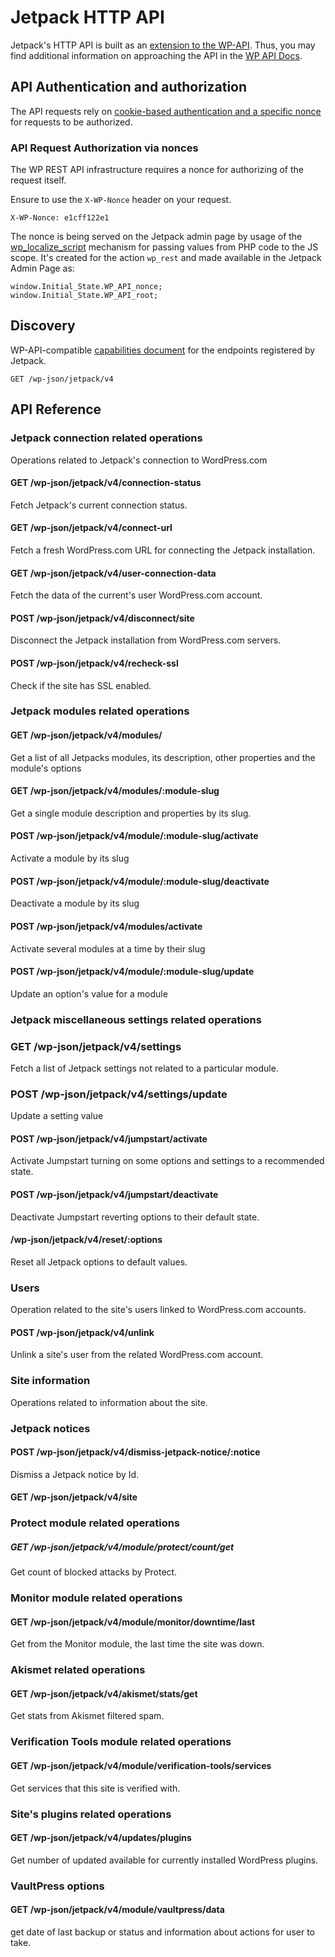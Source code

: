 # Jetpack HTTP API

Jetpack's HTTP API is built as an [extension to the WP-API](http://v2.wp-api.org/extending/adding/). Thus, you may find additional information on approaching the API in the [WP API Docs](http://v2.wp-api.org/).

## API Authentication and authorization

The API requests rely on [cookie-based authentication and a specific nonce](http://v2.wp-api.org/guide/authentication/#cookie-authentication)
for requests to be authorized.

### API Request Authorization via nonces

The WP REST API infrastructure requires a nonce for authorizing of the request itself.

Ensure to use the `X-WP-Nonce` header on your request.

```
X-WP-Nonce: e1cff122e1
```

The nonce is being served on the Jetpack admin page by usage of the [wp_localize_script](https://codex.wordpress.org/Function_Reference/wp_localize_script) mechanism for passing values from PHP code to the JS scope. It's created for the action `wp_rest` and made available in the Jetpack Admin Page as:

```
window.Initial_State.WP_API_nonce;
window.Initial_State.WP_API_root;
```



## Discovery

WP-API-compatible [capabilities document](http://v2.wp-api.org/guide/discovery/) for the endpoints registered by Jetpack.

`GET /wp-json/jetpack/v4`

## API Reference

### Jetpack connection related operations

Operations related to Jetpack's connection to WordPress.com

#### GET /wp-json/jetpack/v4/connection-status

Fetch Jetpack's current connection status.

#### GET /wp-json/jetpack/v4/connect-url

Fetch a fresh WordPress.com URL for connecting the Jetpack installation.

#### GET /wp-json/jetpack/v4/user-connection-data

Fetch the data of the current's user WordPress.com account.

#### POST /wp-json/jetpack/v4/disconnect/site

Disconnect the Jetpack installation from WordPress.com servers.

#### POST /wp-json/jetpack/v4/recheck-ssl

Check if the site has SSL enabled.

### Jetpack modules related operations

#### GET /wp-json/jetpack/v4/modules/

Get a list of all Jetpacks modules, its description, other properties and the module's options

#### GET /wp-json/jetpack/v4/modules/:module-slug

Get a single module description and properties by its slug.

#### POST /wp-json/jetpack/v4/module/:module-slug/activate

Activate a module by its slug

#### POST /wp-json/jetpack/v4/module/:module-slug/deactivate

Deactivate a module by its slug

#### POST /wp-json/jetpack/v4/modules/activate

Activate several modules at a time by their slug

#### POST /wp-json/jetpack/v4/module/:module-slug/update

Update an option's value for a module


### Jetpack miscellaneous settings related operations

### GET /wp-json/jetpack/v4/settings

Fetch a list of Jetpack settings not related to a particular module.

### POST /wp-json/jetpack/v4/settings/update

Update a setting value

#### POST /wp-json/jetpack/v4/jumpstart/activate

Activate Jumpstart turning on some options and settings to a recommended state.

#### POST /wp-json/jetpack/v4/jumpstart/deactivate

Deactivate Jumpstart reverting options to their default state.

#### /wp-json/jetpack/v4/reset/:options

Reset all Jetpack options to default values.

### Users

Operation related to the site's users linked to WordPress.com accounts.

#### POST /wp-json/jetpack/v4/unlink

Unlink a site's user from the related WordPress.com account.

### Site information

Operations related to information about the site.

### Jetpack notices

#### POST /wp-json/jetpack/v4/dismiss-jetpack-notice/:notice

Dismiss a Jetpack notice by Id.

#### GET /wp-json/jetpack/v4/site

### Protect module related operations

##### GET /wp-json/jetpack/v4/module/protect/count/get

Get count of blocked attacks by Protect.

### Monitor module related operations

#### GET /wp-json/jetpack/v4/module/monitor/downtime/last

Get from the Monitor module, the last time the site was down.

### Akismet related operations

#### GET /wp-json/jetpack/v4/akismet/stats/get

Get stats from Akismet filtered spam.

### Verification Tools module related operations

#### GET /wp-json/jetpack/v4/module/verification-tools/services

Get services that this site is verified with.

### Site's plugins related operations

#### GET /wp-json/jetpack/v4/updates/plugins

Get number of updated available for currently installed WordPress plugins.

### VaultPress options

#### GET /wp-json/jetpack/v4/module/vaultpress/data

get date of last backup or status and information about actions for user to take.

